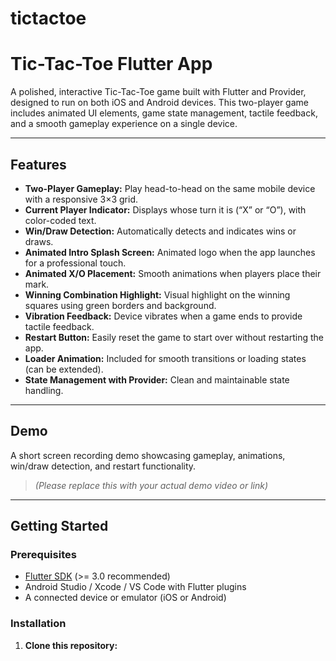 # tictactoe

# Tic-Tac-Toe Flutter App

A polished, interactive Tic-Tac-Toe game built with Flutter and Provider, designed to run on both iOS and Android devices. This two-player game includes animated UI elements, game state management, tactile feedback, and a smooth gameplay experience on a single device.

---

## Features

- **Two-Player Gameplay:** Play head-to-head on the same mobile device with a responsive 3×3 grid.
- **Current Player Indicator:** Displays whose turn it is (“X” or “O”), with color-coded text.
- **Win/Draw Detection:** Automatically detects and indicates wins or draws.
- **Animated Intro Splash Screen:** Animated logo when the app launches for a professional touch.
- **Animated X/O Placement:** Smooth animations when players place their mark.
- **Winning Combination Highlight:** Visual highlight on the winning squares using green borders and background.
- **Vibration Feedback:** Device vibrates when a game ends to provide tactile feedback.
- **Restart Button:** Easily reset the game to start over without restarting the app.
- **Loader Animation:** Included for smooth transitions or loading states (can be extended).
- **State Management with Provider:** Clean and maintainable state handling.

---

## Demo

A short screen recording demo showcasing gameplay, animations, win/draw detection, and restart functionality.

> *(Please replace this with your actual demo video or link)*

---

## Getting Started

### Prerequisites

- [Flutter SDK](https://flutter.dev/docs/get-started/install) (>= 3.0 recommended)
- Android Studio / Xcode / VS Code with Flutter plugins
- A connected device or emulator (iOS or Android)

### Installation

1. **Clone this repository:**

